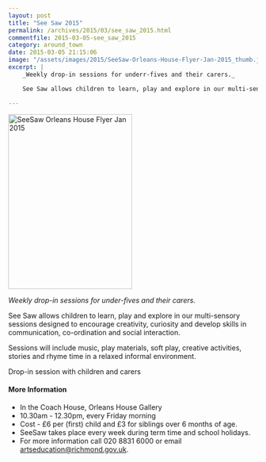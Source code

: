 ```yaml
---
layout: post
title: "See Saw 2015"
permalink: /archives/2015/03/see_saw_2015.html
commentfile: 2015-03-05-see_saw_2015
category: around_town
date: 2015-03-05 21:15:06
image: "/assets/images/2015/SeeSaw-Orleans-House-Flyer-Jan-2015_thumb.jpg"
excerpt: |
    _Weekly drop-in sessions for underr-fives and their carers._

    See Saw allows children to learn, play and explore in our multi-sensory sessions designed to encourage creativity, curiosity and develop skills in communication, co-ordination and social interaction.

---
```


<a href="/assets/images/2015/SeeSaw-Orleans-House-Flyer-Jan-2015.jpg" title="See larger version of - SeeSaw Orleans House Flyer Jan 2015"><img src="/assets/images/2015/SeeSaw-Orleans-House-Flyer-Jan-2015_thumb.jpg" width="250" height="353" alt="SeeSaw Orleans House Flyer Jan 2015" class="photo right" /></a>

*Weekly drop-in sessions for under-fives and their carers.*

See Saw allows children to learn, play and explore in our multi-sensory sessions designed to encourage creativity, curiosity and develop skills in communication, co-ordination and social interaction.

Sessions will include music, play materials, soft play, creative activities, stories and rhyme time in a relaxed informal environment.

Drop-in session with children and carers

#### More Information

-   In the Coach House, Orleans House Gallery
-   10.30am - 12.30pm, every Friday morning
-   Cost - £6 per (first) child and £3 for siblings over 6 months of age.
-   SeeSaw takes place every week during term time and school holidays.
-   For more information call 020 8831 6000 or email <artseducation@richmond.gov.uk>.

